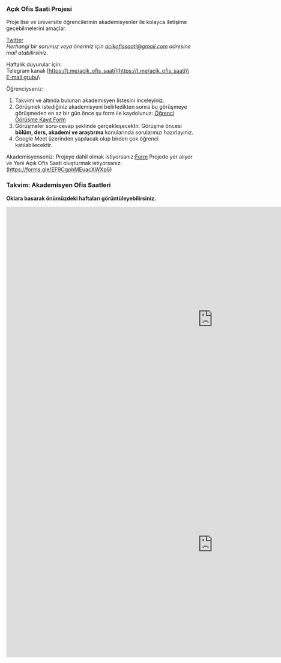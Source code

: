 ### Açık Ofis Saati Projesi
Proje lise ve üniversite öğrencilerinin akademisyenler ile kolayca iletişime geçebilmelerini amaçlar. 

[Twitter](https://twitter.com/acik_ofis_saati)\
*Herhangi bir sorunuz veya öneriniz için acikofissaati@gmail.com adresine mail atabilirsiniz.*

Haftalık duyurular için:\
Telegram kanalı [https://t.me/acik_ofis_saati](https://t.me/acik_ofis_saati)\
[E-mail grubu](https://groups.google.com/g/acik-ofis-saati)\

Öğrenciyseniz:
1. Takvimi ve altında bulunan akademisyen listesini inceleyiniz. 
2. Görüşmek istediğiniz akademisyeni belirledikten sonra bu görüşmeye görüşmeden en az bir gün önce şu form ile kaydolunuz: [Öğrenci Görüşme Kayıt Form](https://forms.gle/MbLGU4aJF8fRSzrU8)
3. Görüşmeler soru-cevap şeklinde gerçekleşecektir. Görüşme öncesi **bölüm, ders, akademi ve araştırma** konularında sorularınızı hazırlayınız. 
4. Google Meet üzerinden yapılacak olup birden çok öğrenci katılabilecektir.

Akademisyenseniz:
Projeye dahil olmak istiyorsanız:[Form](https://forms.gle/EF9CgphMEuacXWXp6)
Projede yer alıyor ve Yeni Açık Ofis Saati oluşturmak istiyorsanız: (https://forms.gle/EF9CgphMEuacXWXp6)

### Takvim: Akademisyen Ofis Saatleri
**Oklara basarak önümüzdeki haftaları görüntüleyebilirsiniz.**
<iframe src="https://calendar.google.com/calendar/embed?src=acikofissaati%40gmail.com&ctz=Europe%2FIstanbul" style="border: 0" width="1100" height="600" frameborder="0" scrolling="no"></iframe>

<iframe src="https://docs.google.com/spreadsheets/d/e/2PACX-1vREGSfogeIrBjtrGkIt1D3FzQlaFqiTl5SQdRN9dzNXyBG4IUE_BKk_XgOu0Nm9ia9VNS528atRLpp1/pubhtml?widget=true&amp;headers=false" style="border: 0" width="1100" height="600" frameborder="0" scrolling="no"></iframe>

